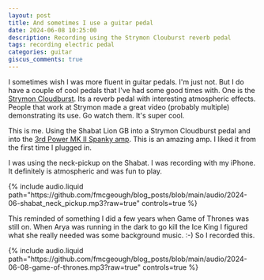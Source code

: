 ```yaml
---
layout: post
title: And sometimes I use a guitar pedal
date: 2024-06-08 10:25:00
description: Recording using the Strymon Clouburst reverb pedal
tags: recording electric pedal
categories: guitar
giscus_comments: true
---
```


I sometimes wish I was more fluent in guitar pedals. I'm just not. But I do
have a couple of cool pedals that I've had some good times with. One is the
[Strymon Cloudburst](https://www.strymon.net/product/cloudburst). Its a reverb
pedal with interesting atmospheric effects. People that work at Strymon made
a great video (probably multiple) demonstrating its use. Go watch them. It's
super cool.

This is me. Using the Shabat Lion GB into a Strymon Cloudburst pedal and into
the [3rd Power MK II Spanky amp](https://3rdpower.com/products/amps/wooly-coats-spanky-mkii/). This is an amazing amp. I liked it from the first
time I plugged in.

I was using the neck-pickup on the Shabat. I was recording with my iPhone.
It definitely is atmospheric and was fun to play.

<div class="row mt-3">
    <div class="col-sm mt-3 mt-md-0">
        {% include audio.liquid path="https://github.com/fmcgeough/blog_posts/blob/main/audio/2024-06-shabat_neck_pickup.mp3?raw=true" controls=true %}
    </div>
</div>

This reminded of something I did a few years when Game of Thrones was still on.
When Arya was running in the dark to go kill the Ice King I figured what she
really needed was some background music. :-) So I recorded this.

<div class="row mt-3">
    <div class="col-sm mt-3 mt-md-0">
        {% include audio.liquid path="https://github.com/fmcgeough/blog_posts/blob/main/audio/2024-06-08-game-of-thrones.mp3?raw=true" controls=true %}
    </div>
</div>
